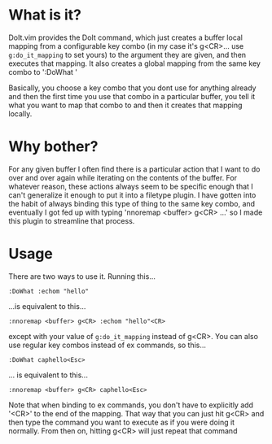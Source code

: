 # What is it?

DoIt.vim provides the DoIt command, which just creates a buffer local mapping from a configurable key combo
(in my case it's g\<CR\>... use `g:do_it_mapping` to set yours) to the argument they are given, and then
executes that mapping. It also creates a global mapping from the same key combo to ':DoWhat '

Basically, you choose a key combo that you dont use for anything already and then the first time you use that
combo in a particular buffer, you tell it what you want to map that combo to and then it creates that mapping
locally.

# Why bother?

For any given buffer I often find there is a particular action that I want to do over and over again while
iterating on the contents of the buffer. For whatever reason, these actions always seem to be specific enough
that I can't generalize it enough to put it into a filetype plugin. I have gotten into the habit of always
binding this type of thing to the same key combo, and eventually I got fed up with typing 'nnoremap \<buffer\>
g\<CR\> ...' so I made this plugin to streamline that process. 

# Usage

There are two ways to use it. Running this...

    :DoWhat :echom "hello"

...is equivalent to this...

    :nnoremap <buffer> g<CR> :echom "hello"<CR>

except with your value of `g:do_it_mapping` instead of g\<CR\>. You can also use regular key combos instead of
ex commands, so this...

    :DoWhat caphello<Esc>

... is equivalent to this...

    :nnoremap <buffer> g<CR> caphello<Esc>

Note that when binding to ex commands, you don't have to explicitly add '\<CR\>' to the end of the mapping.
That way that you can just hit g\<CR\> and then type the command you want to execute as if you were doing it
normally. From then on, hitting g\<CR\> will just repeat that command
